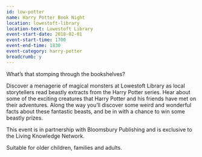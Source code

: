 ```yaml
---
id: low-potter
name: Harry Potter Book Night
location: lowestoft-library
location-text: Lowestoft Library
event-start-date: 2018-02-01
event-start-time: 1700
event-end-time: 1830
event-category: harry-potter
breadcrumb: y
---
```


What’s that stomping through the bookshelves?

Discover a menagerie of magical monsters at Lowestoft Library as local storytellers read beastly extracts from the Harry Potter series. Hear about some of the exciting creatures that Harry Potter and his friends have met on their adventures. Along the way you’ll discover some weird and wonderful facts about these fantastic beasts, and be in with a chance to win some beastly prizes.

This event is in partnership with Bloomsbury Publishing and is exclusive to the Living Knowledge Network.

Suitable for older children, families and adults.
